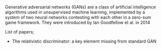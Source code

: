 Generative adversarial networks (GANs) are a class of artificial intelligence algorithms used in unsupervised machine learning, 
implemented by a system of two neural networks contesting with each other in a zero-sum game framework. 
They were introduced by Ian Goodfellow et al. in 2014

List of papers;
- The relativistic discriminator: a key element missing from standard GAN



